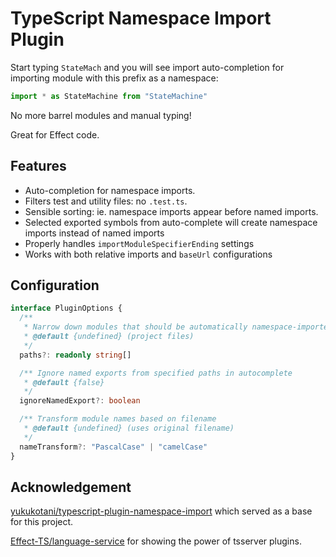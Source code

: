 # TypeScript Namespace Import Plugin

Start typing `StateMach` and you will see import auto-completion for importing module with this prefix as a namespace:

```ts
import * as StateMachine from "StateMachine"
```

No more barrel modules and manual typing!

Great for Effect code.

## Features

- Auto-completion for namespace imports.
- Filters test and utility files: no `.test.ts`.
- Sensible sorting: ie. namespace imports appear before named imports.
- Selected exported symbols from auto-complete will create namespace imports instead of named imports
- Properly handles `importModuleSpecifierEnding` settings
- Works with both relative imports and `baseUrl` configurations

## Configuration

```typescript
interface PluginOptions {
  /**
   * Narrow down modules that should be automatically namespace-imported
   * @default {undefined} (project files)
   */
  paths?: readonly string[]

  /** Ignore named exports from specified paths in autocomplete
   * @default {false}
   */
  ignoreNamedExport?: boolean

  /** Transform module names based on filename
   * @default {undefined} (uses original filename)
   */
  nameTransform?: "PascalCase" | "camelCase"
}
```

## Acknowledgement

[yukukotani/typescript-plugin-namespace-import](https://github.com/yukukotani/typescript-plugin-namespace-import) which served as a base for this project.

[Effect-TS/language-service](https://github.com/Effect-TS/language-service) for showing the power of tsserver plugins.
